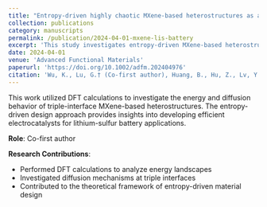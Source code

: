 ```yaml
---
title: "Entropy-driven highly chaotic MXene-based heterostructures as an efficient sulfur redox electrocatalysts for Li-S battery"
collection: publications
category: manuscripts
permalink: /publication/2024-04-01-mxene-lis-battery
excerpt: 'This study investigates entropy-driven MXene-based heterostructures using DFT calculations for their application as sulfur redox electrocatalysts in lithium-sulfur batteries.'
date: 2024-04-01
venue: 'Advanced Functional Materials'
paperurl: 'https://doi.org/10.1002/adfm.202404976'
citation: 'Wu, K., Lu, G.† (Co-first author), Huang, B., Hu, Z., Lv, Y., Younus, H. A., Wang, X., Liu, Z., & Zhang, S. (2024). &quot;Entropy-driven highly chaotic MXene-based heterostructures as an efficient sulfur redox electrocatalysts for Li-S battery.&quot; <i>Advanced Functional Materials</i>. DOI: 10.1002/adfm.202404976'
---
```


This work utilized DFT calculations to investigate the energy and diffusion behavior of triple-interface MXene-based heterostructures. The entropy-driven design approach provides insights into developing efficient electrocatalysts for lithium-sulfur battery applications.

**Role**: Co-first author

**Research Contributions**:
- Performed DFT calculations to analyze energy landscapes
- Investigated diffusion mechanisms at triple interfaces
- Contributed to the theoretical framework of entropy-driven material design
